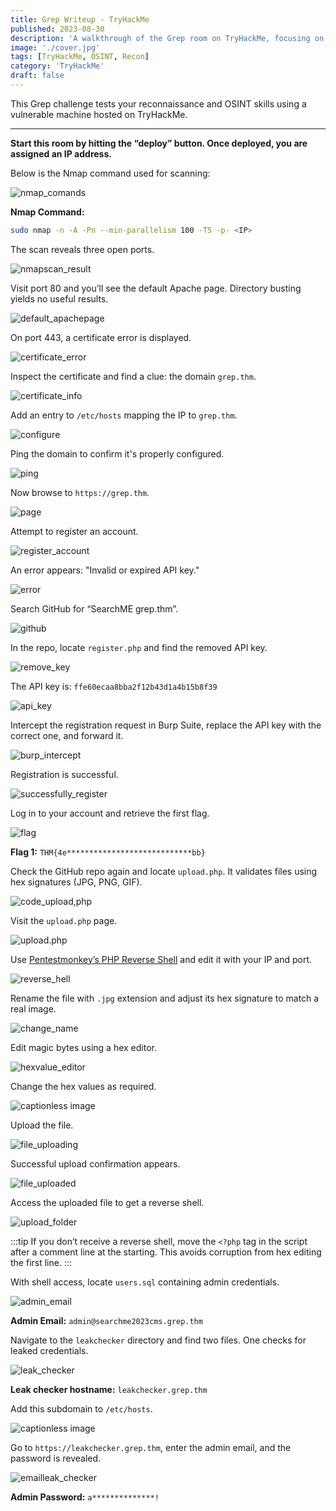 ```yaml
---
title: Grep Writeup - TryHackMe
published: 2023-08-30
description: 'A walkthrough of the Grep room on TryHackMe, focusing on reconnaissance, OSINT techniques, and enumeration.'
image: './cover.jpg'
tags: [TryHackMe, OSINT, Recon]
category: 'TryHackMe'
draft: false
---
```


This Grep challenge tests your reconnaissance and OSINT skills using a vulnerable machine hosted on TryHackMe.

---

**Start this room by hitting the “deploy” button. Once deployed, you are assigned an IP address.**

Below is the Nmap command used for scanning:

![nmap\_comands](https://miro.medium.com/v2/resize\:fit:1400/format\:webp/1*X3vpSoiQkX7zlK7frig1LA.png)

**Nmap Command:**

```bash
sudo nmap -n -A -Pn --min-parallelism 100 -T5 -p- <IP>
```

The scan reveals three open ports.

![nmapscan\_result](https://miro.medium.com/v2/resize\:fit:1400/format\:webp/1*czgs7eYRewTGGpNN-EoByw.png)

Visit port 80 and you’ll see the default Apache page. Directory busting yields no useful results.

![default\_apachepage](https://miro.medium.com/v2/resize\:fit:1400/format\:webp/1*7W_4HfBWq72OqbpSJ6NA7Q.png)

On port 443, a certificate error is displayed.

![certificate\_error](https://miro.medium.com/v2/resize\:fit:1400/format\:webp/1*ganetOe__QNBBCgyO7ix7Q.png)

Inspect the certificate and find a clue: the domain `grep.thm`.

![certificate\_info](https://miro.medium.com/v2/resize\:fit:1400/format\:webp/1*QjwfaYT8ozUsfKWEuHzkbQ.png)

Add an entry to `/etc/hosts` mapping the IP to `grep.thm`.

![configure](https://miro.medium.com/v2/resize\:fit:1400/format\:webp/1*Pyx6cyNGPLgXrGKdgPTehw.png)

Ping the domain to confirm it's properly configured.

![ping](https://miro.medium.com/v2/resize\:fit:1400/format\:webp/1*nhbI48BE0GAPeVQQDdYrnw.png)

Now browse to `https://grep.thm`.

![page](https://miro.medium.com/v2/resize\:fit:1400/format\:webp/1*n5l9HTAzb4tOoqK6ogAbcA.png)

Attempt to register an account.

![register\_account](https://miro.medium.com/v2/resize\:fit:1400/format\:webp/1*yLlemcCp1WoxLKcxSSOSVg.png)

An error appears: "Invalid or expired API key."

![error](https://miro.medium.com/v2/resize\:fit:1400/format\:webp/1*uZpf6WarUo8hs6i-Zg7_Bg.png)

Search GitHub for “SearchME grep.thm”.

![github](https://miro.medium.com/v2/resize\:fit:1400/format\:webp/1*kMEPLWOmna829hs247iQ5A.png)

In the repo, locate `register.php` and find the removed API key.

![remove\_key](https://miro.medium.com/v2/resize\:fit:1400/format\:webp/1*dDQAeOIwvzkCuOlOews1Bw.png)

The API key is:
`ffe60ecaa8bba2f12b43d1a4b15b8f39`

![api\_key](https://miro.medium.com/v2/resize\:fit:1400/format\:webp/1*sSDpHBW0ksMXvwQ_sDEfCQ.png)

Intercept the registration request in Burp Suite, replace the API key with the correct one, and forward it.

![burp\_intercept](https://miro.medium.com/v2/resize\:fit:1400/format\:webp/1*Ee_YuAUzsmx5E-goGo_uNA.png)

Registration is successful.

![successfully\_register](https://miro.medium.com/v2/resize\:fit:1400/format\:webp/1*LpeNXyG3kiRigJDkO-67sg.png)

Log in to your account and retrieve the first flag.

![flag](https://miro.medium.com/v2/resize\:fit:1400/format\:webp/1*-T9ZLY_Vm_yHOkXY9Awt7Q.png)

**Flag 1:** `THM{4e****************************bb}`

Check the GitHub repo again and locate `upload.php`. It validates files using hex signatures (JPG, PNG, GIF).

![code\_upload,php](https://miro.medium.com/v2/resize\:fit:1400/format\:webp/1*YDD3J_l28rQ7i9-owAqZ9w.png)

Visit the `upload.php` page.

![upload.php](https://miro.medium.com/v2/resize\:fit:1400/format\:webp/1*xRDMu-kxTwxwIjM1vVlsYg.png)

Use [Pentestmonkey’s PHP Reverse Shell](https://github.com/pentestmonkey/php-reverse-shell/blob/master/php-reverse-shell.php) and edit it with your IP and port.

![reverse\_hell](https://miro.medium.com/v2/resize\:fit:1400/format\:webp/1*naf5CYU9jL8uP9niEkHlhw.png)

Rename the file with `.jpg` extension and adjust its hex signature to match a real image.

![change\_name](https://miro.medium.com/v2/resize\:fit:1400/format\:webp/1*wmXbmZcmWiEAfR6jn4gqSw.png)

Edit magic bytes using a hex editor.

![hexvalue\_editor](https://miro.medium.com/v2/resize\:fit:1098/format\:webp/1*-DUNDw8bRgqhwe2neEYy4g.png)

Change the hex values as required.

![captionless image](https://miro.medium.com/v2/resize\:fit:1400/format\:webp/1*VMUpi8mRfTj4rbBRJDj0Wg.png)

Upload the file.

![file\_uploading](https://miro.medium.com/v2/resize\:fit:1400/format\:webp/1*NYWUhGHCpKHahO-K-smfxA.png)

Successful upload confirmation appears.

![file\_uploaded](https://miro.medium.com/v2/resize\:fit:1400/format\:webp/1*fZJHhU0PXc2pGF376gmdag.png)

Access the uploaded file to get a reverse shell.

![upload\_folder](https://miro.medium.com/v2/resize\:fit:1236/format\:webp/1*ba5S85qfKJT7RJCrjOmT8w.png)

:::tip
If you don’t receive a reverse shell, move the `<?php` tag in the script after a comment line at the starting. This avoids corruption from hex editing the first line.
:::

With shell access, locate `users.sql` containing admin credentials.

![admin\_email](https://miro.medium.com/v2/resize\:fit:1400/format\:webp/1*pCW06kF_rcHvHBLTHQ0Ilg.png)

**Admin Email:** `admin@searchme2023cms.grep.thm`

Navigate to the `leakchecker` directory and find two files. One checks for leaked credentials.

![leak\_checker](https://miro.medium.com/v2/resize\:fit:1400/format\:webp/1*NtJSyjnYLu_8ozmj9_hY0w.png)

**Leak checker hostname:** `leakchecker.grep.thm`

Add this subdomain to `/etc/hosts`.

![captionless image](https://miro.medium.com/v2/resize\:fit:1400/format\:webp/1*De2dqpSLLg_nBB-Znw8EjQ.png)

Go to `https://leakchecker.grep.thm`, enter the admin email, and the password is revealed.

![emailleak\_checker](https://miro.medium.com/v2/resize\:fit:1400/format\:webp/1*nTs4LlEFDr-Mj5DbZycS1A.png)

**Admin Password:** `a**************!`
